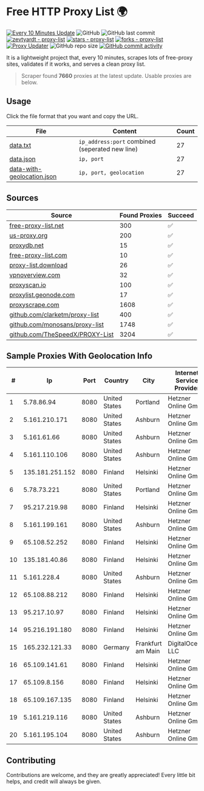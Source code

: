 
# Free HTTP Proxy List 🌍

[![Every 10 Minutes Update](https://github.com/mertguvencli/http-proxy-list/actions/workflows/main.yml/badge.svg?branch=main)](https://github.com/mertguvencli/http-proxy-list/actions/workflows/main.yml)
![GitHub](https://img.shields.io/github/license/mertguvencli/http-proxy-list)
![GitHub last commit](https://img.shields.io/github/last-commit/mertguvencli/http-proxy-list)
[![zevtyardt - proxy-list](https://img.shields.io/static/v1?label=zevtyardt&message=proxy-list&color=blue&logo=github)](https://github.com/zevtyardt/proxy-list "Go to GitHub repo")
[![stars - proxy-list](https://img.shields.io/github/stars/zevtyardt/proxy-list?style=social)](https://github.com/zevtyardt/proxy-list)
[![forks - proxy-list](https://img.shields.io/github/forks/zevtyardt/proxy-list?style=social)](https://github.com/zevtyardt/proxy-list)
[![Proxy Updater](https://github.com/zevtyardt/proxy-list/workflows/Proxy%20Updater/badge.svg)](https://github.com/zevtyardt/proxy-list/actions?query=workflow:"Proxy+Updater")
![GitHub repo size](https://img.shields.io/github/repo-size/zevtyardt/proxy-list)
[![GitHub commit activity](https://img.shields.io/github/commit-activity/m/zevtyardt/proxy-list?logo=commits)](https://github.com/zevtyardt/proxy-list/commits/main)

It is a lightweight project that, every 10 minutes, scrapes lots of free-proxy sites, validates if it works, and serves a clean proxy list.

> Scraper found **7660** proxies at the latest update. Usable proxies are below.

## Usage

Click the file format that you want and copy the URL.

|File|Content|Count|
|----|-------|-----|
|[data.txt](https://raw.githubusercontent.com/mertguvencli/http-proxy-list/main/proxy-list/data.txt)|`ip_address:port` combined (seperated new line)|27|
|[data.json](https://raw.githubusercontent.com/mertguvencli/http-proxy-list/main/proxy-list/data.json)|`ip, port`|27|
|[data-with-geolocation.json](https://raw.githubusercontent.com/mertguvencli/http-proxy-list/main/proxy-list/data-with-geolocation.json)|`ip, port, geolocation`|27|

## Sources

|Source|Found Proxies|Succeed|
|------|-------------|-------|
|[free-proxy-list.net](https://free-proxy-list.net)|300|✅|
|[us-proxy.org](https://www.us-proxy.org)|200|✅|
|[proxydb.net](http://proxydb.net)|15|✅|
|[free-proxy-list.com](https://free-proxy-list.com/?page=&port=&type%5B%5D=http&type%5B%5D=https&up_time=0&search=Search)|10|✅|
|[proxy-list.download](https://www.proxy-list.download/HTTP)|26|✅|
|[vpnoverview.com](https://vpnoverview.com/privacy/anonymous-browsing/free-proxy-servers)|32|✅|
|[proxyscan.io](https://www.proxyscan.io)|100|✅|
|[proxylist.geonode.com](https://proxylist.geonode.com/api/proxy-list?limit=300&page=1&sort_by=lastChecked&sort_type=desc&protocols=http,https)|17|✅|
|[proxyscrape.com](https://api.proxyscrape.com/v2/?request=displayproxies&protocol=http&timeout=10000&country=all&ssl=all&anonymity=all)|1608|✅|
|[github.com/clarketm/proxy-list](https://raw.githubusercontent.com/clarketm/proxy-list/master/proxy-list-raw.txt)|400|✅|
|[github.com/monosans/proxy-list](https://raw.githubusercontent.com/monosans/proxy-list/main/proxies/http.txt)|1748|✅|
|[github.com/TheSpeedX/PROXY-List](https://raw.githubusercontent.com/TheSpeedX/PROXY-List/master/http.txt)|3204|✅|


## Sample Proxies With Geolocation Info

|#|Ip|Port|Country|City|Internet Service Provider|
|-|--|----|-------|----|-------------------------|
|1|5.78.86.94|8080|United States|Portland|Hetzner Online GmbH|
|2|5.161.210.171|8080|United States|Ashburn|Hetzner Online GmbH|
|3|5.161.61.66|8080|United States|Ashburn|Hetzner Online GmbH|
|4|5.161.110.106|8080|United States|Ashburn|Hetzner Online GmbH|
|5|135.181.251.152|8080|Finland|Helsinki|Hetzner Online GmbH|
|6|5.78.73.221|8080|United States|Portland|Hetzner Online GmbH|
|7|95.217.219.98|8080|Finland|Helsinki|Hetzner Online GmbH|
|8|5.161.199.161|8080|United States|Ashburn|Hetzner Online GmbH|
|9|65.108.52.252|8080|Finland|Helsinki|Hetzner Online GmbH|
|10|135.181.40.86|8080|Finland|Helsinki|Hetzner Online GmbH|
|11|5.161.228.4|8080|United States|Ashburn|Hetzner Online GmbH|
|12|65.108.88.212|8080|Finland|Helsinki|Hetzner Online GmbH|
|13|95.217.10.97|8080|Finland|Helsinki|Hetzner Online GmbH|
|14|95.216.191.180|8080|Finland|Helsinki|Hetzner Online GmbH|
|15|165.232.121.33|8080|Germany|Frankfurt am Main|DigitalOcean, LLC|
|16|65.109.141.61|8080|Finland|Helsinki|Hetzner Online GmbH|
|17|65.109.8.156|8080|Finland|Helsinki|Hetzner Online GmbH|
|18|65.109.167.135|8080|Finland|Helsinki|Hetzner Online GmbH|
|19|5.161.219.116|8080|United States|Ashburn|Hetzner Online GmbH|
|20|5.161.195.104|8080|United States|Ashburn|Hetzner Online GmbH|



## Contributing

Contributions are welcome, and they are greatly appreciated! Every
little bit helps, and credit will always be given.

